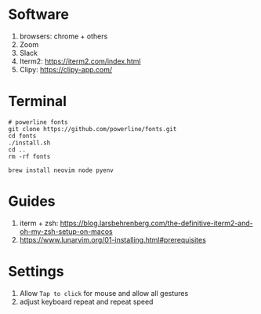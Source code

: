 # Software 
1. browsers: chrome + others
2. Zoom
3. Slack
4. Iterm2: https://iterm2.com/index.html
5. Clipy: https://clipy-app.com/

# Terminal

```
# powerline fonts
git clone https://github.com/powerline/fonts.git
cd fonts
./install.sh
cd ..
rm -rf fonts

brew install neovim node pyenv

```

# Guides
1. iterm + zsh: https://blog.larsbehrenberg.com/the-definitive-iterm2-and-oh-my-zsh-setup-on-macos
2. https://www.lunarvim.org/01-installing.html#prerequisites


# Settings

1. Allow `Tap to click` for mouse and allow all gestures
2. adjust keyboard repeat and repeat speed


